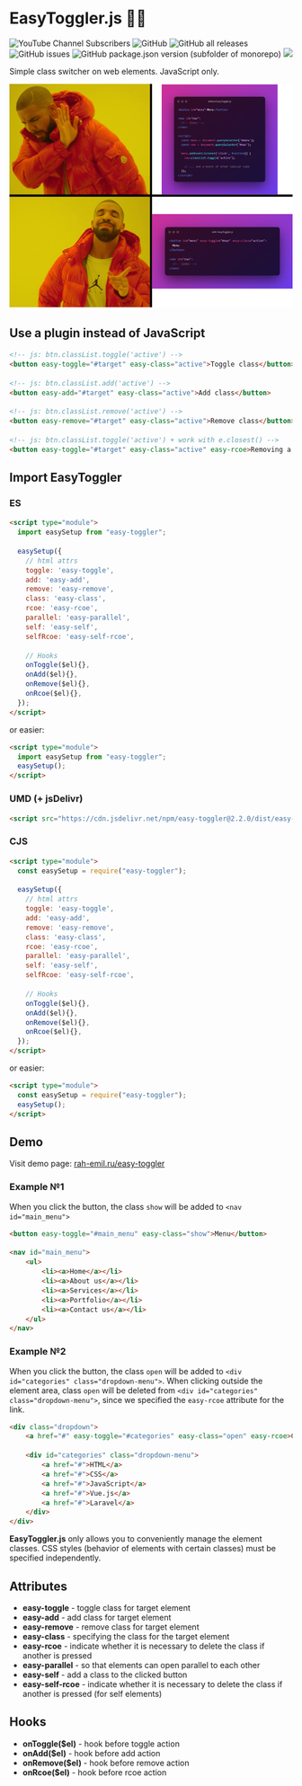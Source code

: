 # EasyToggler.js 🔗🚀
![YouTube Channel Subscribers](https://img.shields.io/youtube/channel/subscribers/UCj5-dlnKYZ7O2HIYgP8urqw?style=flat)
![GitHub](https://img.shields.io/github/license/rah-emil/easy-toggler)
![GitHub all releases](https://img.shields.io/github/downloads/rah-emil/easy-toggler/total)
![GitHub issues](https://img.shields.io/github/issues/rah-emil/easy-toggler)
![GitHub package.json version (subfolder of monorepo)](https://img.shields.io/github/package-json/v/rah-emil/easy-toggler)
[![](https://data.jsdelivr.com/v1/package/npm/easy-toggler/badge?style=rounded)](https://www.jsdelivr.com/package/npm/easy-toggler)

Simple class switcher on web elements. JavaScript only.

![](readme/mem.png)

## Use a plugin instead of JavaScript
```html
<!-- js: btn.classList.toggle('active') -->
<button easy-toggle="#target" easy-class="active">Toggle class</button>

<!-- js: btn.classList.add('active') -->
<button easy-add="#target" easy-class="active">Add class</button>

<!-- js: btn.classList.remove('active') -->
<button easy-remove="#target" easy-class="active">Remove class</button>

<!-- js: btn.classList.toggle('active') + work with e.closest() -->
<button easy-toggle="#target" easy-class="active" easy-rcoe>Removing a class if we click on an empty space</button>
```

## Import EasyToggler
### ES
```html
<script type="module">
  import easySetup from "easy-toggler";

  easySetup({
    // html attrs
    toggle: 'easy-toggle',
    add: 'easy-add',
    remove: 'easy-remove',
    class: 'easy-class',
    rcoe: 'easy-rcoe',
    parallel: 'easy-parallel',
    self: 'easy-self',
    selfRcoe: 'easy-self-rcoe',

    // Hooks
    onToggle($el){},
    onAdd($el){},
    onRemove($el){},
    onRcoe($el){},
  });
</script>
```
or easier:
```html
<script type="module">
  import easySetup from "easy-toggler";
  easySetup();
</script>
```

### UMD (+ jsDelivr)
```html
<script src="https://cdn.jsdelivr.net/npm/easy-toggler@2.2.0/dist/easy-toggler.min.js"></script>
```
### CJS
```html
<script type="module">
  const easySetup = require("easy-toggler");

  easySetup({
    // html attrs
    toggle: 'easy-toggle',
    add: 'easy-add',
    remove: 'easy-remove',
    class: 'easy-class',
    rcoe: 'easy-rcoe',
    parallel: 'easy-parallel',
    self: 'easy-self',
    selfRcoe: 'easy-self-rcoe',

    // Hooks
    onToggle($el){},
    onAdd($el){},
    onRemove($el){},
    onRcoe($el){},
  });
</script>
```
or easier:
```html
<script type="module">
  const easySetup = require("easy-toggler");
  easySetup();
</script>
```

## Demo
Visit demo page: [rah-emil.ru/easy-toggler](https://rah-emil.ru/easy-toggler)

### Example №1
When you click the button, the class ```show``` will be added to ```<nav id="main_menu">```
```html
<button easy-toggle="#main_menu" easy-class="show">Menu</button>

<nav id="main_menu">
    <ul>
        <li><a>Home</a></li>
        <li><a>About us</a></li>
        <li><a>Services</a></li>
        <li><a>Portfolio</a></li>
        <li><a>Contact us</a></li>
    </ul>
</nav>
```

### Example №2
When you click the button, the class  ```open``` will be added to ```<div id="categories" class="dropdown-menu">```. When clicking outside the element area, class ```open``` will be deleted from ```<div id="categories" class="dropdown-menu">```, since we specified the  ```easy-rcoe``` attribute for the link.
```html
<div class="dropdown">
    <a href="#" easy-toggle="#categories" easy-class="open" easy-rcoe>Categories</a>

    <div id="categories" class="dropdown-menu">
        <a href="#">HTML</a>
        <a href="#">CSS</a>
        <a href="#">JavaScript</a>
        <a href="#">Vue.js</a>
        <a href="#">Laravel</a>
    </div>
</div>
```

**EasyToggler.js** only allows you to conveniently manage the element classes. CSS styles (behavior of elements with certain classes) must be specified independently.

## Attributes
- **easy-toggle** - toggle class for target element
- **easy-add** - add class for target element
- **easy-remove** - remove class for target element
- **easy-class** - specifying the class for the target element
- **easy-rcoe** - indicate whether it is necessary to delete the class if another is pressed
- **easy-parallel** - so that elements can open parallel to each other
- **easy-self** - add a class to the clicked button
- **easy-self-rcoe** - indicate whether it is necessary to delete the class if another is pressed (for self elements)


## Hooks
- **onToggle($el)** - hook before toggle action
- **onAdd($el)** - hook before add action
- **onRemove($el)** - hook before remove action
- **onRcoe($el)** - hook before rcoe action
